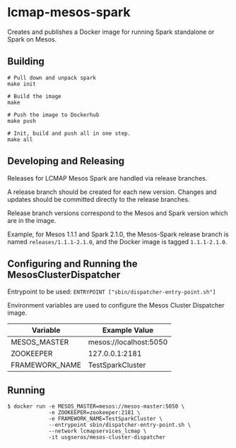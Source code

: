 # lcmap-mesos-spark
Creates and publishes a Docker image for running Spark standalone or Spark on Mesos.


## Building
```
# Pull down and unpack spark
make init

# Build the image
make

# Push the image to Dockerhub
make push

# Init, build and push all in one step.
make all
```

## Developing and Releasing
Releases for LCMAP Mesos Spark are handled via release branches.  

A release branch should be created for each new version.  Changes and updates
should be committed directly to the release branches.

Release branch versions correspond to the Mesos and Spark version which are
in the image.

Example, for Mesos 1.1.1 and Spark 2.1.0, the Mesos-Spark
release branch is named ```releases/1.1.1-2.1.0```, and the Docker image is
tagged ```1.1.1-2.1.0```.


## Configuring and Running the MesosClusterDispatcher

Entrypoint to be used:
```ENTRYPOINT ["sbin/dispatcher-entry-point.sh"]```

Environment variables are used to configure the Mesos Cluster Dispatcher image.

| Variable        | Example Value  |
| ------------- | ------------- |
| MESOS_MASTER   | mesos://localhost:5050 |
| ZOOKEEPER      | 127.0.0.1:2181 |
| FRAMEWORK_NAME | TestSparkCluster |


## Running
```
$ docker run -e MESOS_MASTER=mesos://mesos-master:5050 \
             -e ZOOKEEPER=zookeeper:2181 \
             -e FRAMEWORK_NAME=TestSparkCluster \
             --entrypoint sbin/dispatcher-entry-point.sh \
             --network lcmapservices_lcmap \
             -it usgseros/mesos-cluster-dispatcher
```
